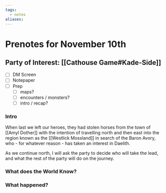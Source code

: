 ```yaml
---
tags:
  - notes
aliases:
---
```


# Prenotes for November 10th
## Party of Interest: [[Cathouse Game#Kade-Side]]
- [ ] DM Screen
- [ ] Notepaper
- [ ] Prep
	- [ ] maps?
	- [ ] encounters / monsters?
	- [ ] intro / recap?

### Intro

When last we left our heroes, they had stolen horses from the town of [[Amyl Dother]] with the intention of travelling north and then east into the region known as the [[Westlick Mossland]] in search of the Baron Avory, who - for whatever reason - has taken an interest in Daelith.

As we continue north, I will ask the party to decide who will take the lead, and what the rest of the party will do on the journey.

### What does the World Know?


### What happened?